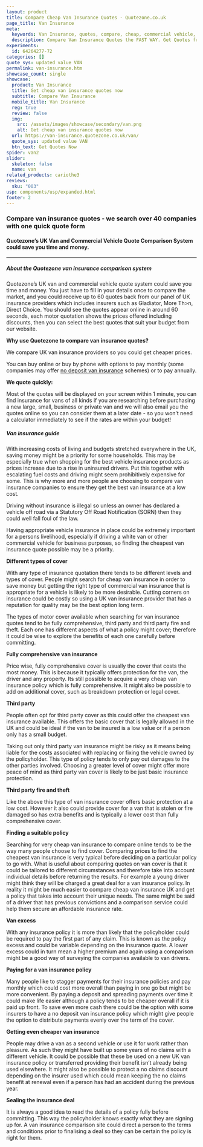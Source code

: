 ```yaml
---
layout: product
title: Compare Cheap Van Insurance Quotes - Quotezone.co.uk
page_title: Van Insurance
meta:
  keywords: Van Insurance, quotes, compare, cheap, commercial vehicle, uk, comparison, online, motor
  description: Compare Van Insurance Quotes the FAST WAY. Get Quotes from up to 60 insurers and brokers in the uk using our unique SpeedyClick quote form.
experiments:
  id: 64264277-72
categories: []
quote_sys: updated value VAN
permalink: van-insurance.htm
showcase_count: single
showcase:
  product: Van Insurance
  title: Get cheap van insurance quotes now
  subtitle: Compare Van Insurance
  mobile_title: Van Insurance
  reg: true
  review: false
  img:
    src: /assets/images/showcase/secondary/van.png
    alt: Get cheap van insurance quotes now
  url: https://van-insurance.quotezone.co.uk/van/
  quote_sys: updated value VAN
  btn_text: Get Quotes Now
spider: van2
slider:
  skeleton: false
  name: van
related_products: cariothe3
reviews:
  sku: "003"
usp: components/usp/expanded.html
footer: 2
---
```




### Compare van insurance quotes - we search over 40 companies with one quick quote form

#### Quotezone’s UK Van and Commercial Vehicle Quote Comparison System could save you time and money.

---------------------------------------

##### About the Quotezone van insurance comparison system

Quotezone’s UK van and commercial vehicle quote system could save you time and money. You just have to fill in your details once to compare the market, and you could receive up to 60 quotes back from our panel of UK insurance providers which includes insurers such as Gladiator, More Th>n, Direct Choice. You should see the quotes appear online in around 60 seconds, each motor quotation shows the prices offered including discounts, then you can select the best quotes that suit your budget from our website.

**Why use Quotezone to compare van insurance quotes?**


We compare UK van insurance providers so you could get cheaper prices.

You can buy online or buy by phone with options to pay monthly (some companies may offer [no deposit van insurance](/no-deposit-van-insurance.htm) schemes) or to pay annually.

**We quote quickly:**


Most of the quotes will be displayed on your screen within 1 minute, you can find insurance for vans of all kinds if you are researching before purchasing a new large, small, business or private van and we will also email you the quotes online so you can consider them at a later date - so you won’t need a calculator immediately to see if the rates are within your budget! 

##### Van insurance guide

With increasing costs of living and budgets stretched everywhere in the UK, saving money might be a priority for some households. This may be especially true when shopping for the best vehicle insurance products as prices increase due to a rise in uninsured drivers. Put this together with escalating fuel costs and driving might seem prohibitively expensive for some. This is why more and more people are choosing to compare van insurance companies to ensure they get the best van insurance at a low cost.

Driving without insurance is illegal so unless an owner has declared a vehicle off road via a Statutory Off Road Notification (SORN) then they could well fall foul of the law.

Having appropriate vehicle insurance in place could be extremely important for a persons livelihood, especially if driving a white van or other commercial vehicle for business purposes, so finding the cheapest van insurance quote possible may be a priority.

**Different types of cover**


With any type of insurance quotation there tends to be different levels and types of cover. People might search for cheap van insurance in order to save money but getting the right type of commercial van insurance that is appropriate for a vehicle is likely to be more desirable. Cutting corners on insurance could be costly so using a UK van insurance provider that has a reputation for quality may be the best option long term.

The types of motor cover available when searching for van insurance quotes tend to be fully comprehensive, third party and third party fire and theft. Each one has different aspects of what a policy might cover; therefore it could be wise to explore the benefits of each one carefully before committing.

**Fully comprehensive van insurance**


Price wise, fully comprehensive cover is usually the cover that costs the most money. This is because it typically offers protection for the van, the driver and any property. Its still possible to acquire a very cheap van insurance policy which is fully comprehensive. It might also be possible to add on additional cover, such as breakdown protection or legal cover.

**Third party**


People often opt for third party cover as this could offer the cheapest van insurance available. This offers the basic cover that is legally allowed in the UK and could be ideal if the van to be insured is a low value or if a person only has a small budget.

Taking out only third party van insurance might be risky as it means being liable for the costs associated with replacing or fixing the vehicle owned by the policyholder. This type of policy tends to only pay out damages to the other parties involved. Choosing a greater level of cover might offer more peace of mind as third party van cover is likely to be just basic insurance protection.

**Third party fire and theft**


Like the above this type of van insurance cover offers basic protection at a low cost. However it also could provide cover for a van that is stolen or fire damaged so has extra benefits and is typically a lower cost than fully comprehensive cover.

**Finding a suitable policy**


Searching for very cheap van insurance to compare online tends to be the way many people choose to find cover. Comparing prices to find the cheapest van insurance is very typical before deciding on a particular policy to go with. What is useful about comparing quotes on van cover is that it could be tailored to different circumstances and therefore take into account individual details before returning the results. For example a young driver might think they will be charged a great deal for a van insurance policy. In reality it might be much easier to compare cheap van insurance UK and get a policy that takes into account their unique needs. The same might be said of a driver that has previous convictions and a comparison service could help them secure an affordable insurance rate.

**Van excess**


With any insurance policy it is more than likely that the policyholder could be required to pay the first part of any claim. This is known as the policy excess and could be variable depending on the insurance quote. A lower excess could in turn mean a higher premium and again using a comparison might be a good way of surveying the companies available to van drivers.

**Paying for a van insurance policy**


Many people like to stagger payments for their insurance policies and pay monthly which could cost more overall than paying in one go but might be more convenient. By paying a deposit and spreading payments over time it could make life easier although a policy tends to be cheaper overall if it is paid up front. To save even more cash there could be the option with some insurers to have a no deposit van insurance policy which might give people the option to distribute payments evenly over the term of the cover.

**Getting even cheaper van insurance**


People may drive a van as a second vehicle or use it for work rather than pleasure. As such they might have built up some years of no claims with a different vehicle. It could be possible that these be used on a new UK van insurance policy or transferred providing their benefit isn’t already being used elsewhere. It might also be possible to protect a no claims discount depending on the insurer used which could mean keeping the no claims benefit at renewal even if a person has had an accident during the previous year.

**Sealing the insurance deal**


It is always a good idea to read the details of a policy fully before committing. This way the policyholder knows exactly what they are signing up for. A van insurance comparison site could direct a person to the terms and conditions prior to finalising a deal so they can be certain the policy is right for them.

